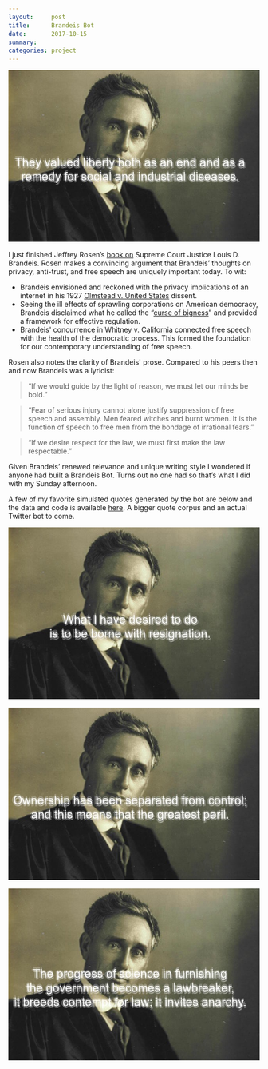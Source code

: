 ```yaml
---
layout:     post
title:      Brandeis Bot
date:       2017-10-15
summary:    
categories: project
---
```


![](/images/2017-10-15-brandeis-bot-says-1.jpeg)

I just finished Jeffrey Rosen’s [book on]( https://yalebooks.yale.edu/book/9780300158670/louis-d-brandeis) Supreme Court Justice Louis D. Brandeis. Rosen makes a convincing argument that Brandeis’ thoughts on privacy, anti-trust, and free speech are uniquely important today. To wit: 

*  Brandeis envisioned and reckoned with the privacy implications of an internet in his 1927 [Olmstead v. United States](https://billofrightsinstitute.org/educate/educator-resources/lessons-plans/landmark-supreme-court-cases-elessons/olmstead-v-united-states-1927/) dissent.
*  Seeing the ill effects of sprawling corporations on American democracy, Brandeis disclaimed what he called the “[curse of bigness](https://www.theatlantic.com/politics/archive/2016/06/the-forgotten-wisdom-of-louis-d-brandeis/485477/)” and provided a framework for effective regulation.
*  Brandeis' concurrence in Whitney v. California connected free speech with the health of the democratic process. This formed the foundation for our contemporary understanding of free speech.


Rosen also notes the clarity of Brandeis' prose. Compared to his peers then and now Brandeis was a lyricist: 

>  “If we would guide by the light of reason, we must let our minds be bold.”

> “Fear of serious injury cannot alone justify suppression of free speech and assembly. Men feared witches and burnt women. It is the function of speech to free men from the bondage of irrational fears.”

> “If we desire respect for the law, we must first make the law respectable.”

Given Brandeis’ renewed relevance and unique writing style I wondered if anyone had built a Brandeis Bot. Turns out no one had so that’s what I did with my Sunday afternoon.

A few of my favorite simulated quotes generated by the bot are below and the data and code is available [here](https://github.com/etachov/brandeis_bot). A bigger quote corpus and an actual Twitter bot to come.

![](/images/2017-10-15-brandeis-bot-says-2.jpeg)


![](/images/2017-10-15-brandeis-bot-says-3.jpeg)


![](/images/2017-10-15-brandeis-bot-says-4.jpeg)


